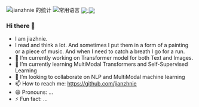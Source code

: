 ![jianzhnie 的统计](https://github-readme-stats.vercel.app/api?username=jianzhnie&count_private=true&show_icons=true&theme=radical)
![常用语言](https://github-readme-stats.vercel.app/api/top-langs/?username=jianzhnie&layout=compact)
<a href="https://github.com/jianzhnie/github-readme-stats">
  <img align="center" src="https://github-readme-stats.vercel.app/api/pin/?username=jianzhnie&repo=AutoTimm" />
</a>
<a href="https://github.com/jianzhnie/convoychat">
  <img align="center" src="https://github-readme-stats.vercel.app/api/pin/?username=jianzhnie&repo=AutoTimm" />
</a>
### Hi there 👋
- I am jiazhnie.
- I read and think a lot. And sometimes I put them in a form of a painting or a piece of music. And when I need to catch a breath I go for a run.
- 🔭 I’m currently working on Transformer model for both Text and Images.
- 🌱 I’m currently learning MultiModal Transformers and Self-Supervised Learning
- 👯 I’m looking to collaborate on NLP and MultiModal machine learning
- 📫 How to reach me: https://github.com/jianzhnie
- 😄 Pronouns: ...
- ⚡ Fun fact: ...
